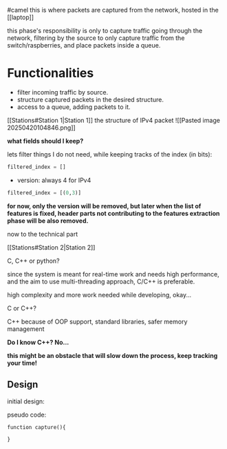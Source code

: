 #camel
this is where packets are captured from the network, hosted in the [[laptop]]

this phase's responsibility is only to capture traffic going through the network, filtering by the source to only capture traffic from the switch/raspberries, and place packets inside a queue.
# Functionalities 
- filter incoming traffic by source.
- structure captured packets in the desired structure.
- access to a queue, adding packets to it.




[[Stations#Station 1|Station 1]]
the structure of IPv4 packet
![[Pasted image 20250420104846.png]]

**what fields should I keep?**

lets filter things I do not need, while keeping tracks of the index (in bits):

```python
filtered_index = []
```

- version: always 4 for IPv4 
```python
filtered_index = [(0,3)]
```


**for now, only the version will be removed, but later when the list of features is fixed, header parts not contributing to the features extraction phase will be also removed.**


now to the technical part

[[Stations#Station 2|Station 2]]

C, C++ or python?

since the system is meant for real-time work and needs high performance, and the aim to use multi-threading approach,  C/C++ is preferable.

high complexity and more work needed while developing, okay...

C or C++?

C++ because of OOP support, standard libraries, safer memory management

**Do I know C++? No...**

**this might be an obstacle that will slow down the process, keep tracking your time!**


## Design

initial design:




pseudo code:

```
function capture(){
	
}
```
